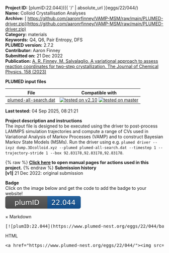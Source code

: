 **Project ID:** [plumID:22.044]({{ '/' | absolute_url }}eggs/22/044/)  
**Name:**  Colloid Crystallisation Analyses  
**Archive:** [ https://github.com/aaronrfinney/VAMP-MSM/raw/main/PLUMED-driver.zip](https://github.com/aaronrfinney/VAMP-MSM/raw/main/PLUMED-driver.zip)  
**Category:**  materials  
**Keywords:**  Q4, Q6, Pair Entropy, DFS  
**PLUMED version:**  2.7.2  
**Contributor:**  Aaron Finney  
**Submitted on:** 21 Dec 2022  
**Publication:** [A. R. Finney, M. Salvalaglio, A variational approach to assess reaction coordinates for two-step crystallization. The Journal of Chemical Physics. 158 (2023)](http://dx.doi.org/10.1063/5.0139842)  
  
**PLUMED input files**  
  
| File     | Compatible with |  
|:--------:|:--------:|  
| [plumed-all-search.dat](./data/plumed-all-search.dat.md) |  [![tested on v2.10](https://img.shields.io/badge/v2.10-failed-red.svg)](data/plumed-all-search.dat.plumed.stderr) [![tested on master](https://img.shields.io/badge/master-failed-red.svg)](data/plumed-all-search.dat.plumed_master.stderr) |  
  
**Last tested:**  04 Sep 2025, 08:21:21
  
**Project description and instructions**  
The input file is designed to be executed using the driver to post-process LAMMPS simulation trajectories and compute a range of CVs used in Variational Analysis of Markov Processes (VAMP) and to construct Bayesian Markov State Models (MSMs). Run the driver using e.g. `plumed driver --ixyz dump.3Dcolloid.xyz --plumed plumed-all-search.dat --timestep 1 --trajectory-stride 1 --box 92.83178,92.83178,92.83178`.

  
{% raw %}
<b><a href="https://www.plumed.org/doc-master/user-doc/html/actionlist/?actions=Q4,LOCAL_Q4,GROUP,MFILTER_LESS,MFILTER_MORE,DFSCLUSTERING,PRINT,COORDINATIONNUMBER,Q6,CLUSTER_NATOMS,LOCAL_Q6,COMBINE,CONTACT_MATRIX,LOCAL_AVERAGE" target="_blank">Click here</a> to open manual pages for actions used in this project.</b>
{% endraw %}
**Submission history**  
**[v1]** 21 Dec 2022: original submission  
  
**Badge**  
Click on the image below and get the code to add the badge to your website!  
<img src="./badge.svg" alt="plumeDnest:22.044" id="myBtn" class="badge">
<div id="myModal" class="modal">
  <div class="modal-content">
    <span class="close">&times;</span>
    Markdown<pre>[![plumID:22.044](https://www.plumed-nest.org/eggs/22/044/badge.svg)](https://www.plumed-nest.org/eggs/22/044/)</pre>
    HTML<pre>&lt;a href="https://www.plumed-nest.org/eggs/22/044/"&gt;&lt;img src="https://www.plumed-nest.org/eggs/22/044/badge.svg" alt="plumID:22.044"&gt;&lt;/a&gt;</pre>
  </div>
</div>

